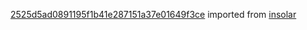 [2525d5ad0891195f1b41e287151a37e01649f3ce](https://github.com/insolar/insolar/commit/2525d5ad0891195f1b41e287151a37e01649f3ce) imported from [insolar](https://github.com/insolar/insolar)

